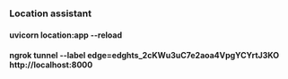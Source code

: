 ### Location assistant

#### uvicorn location:app --reload
#### ngrok tunnel --label edge=edghts_2cKWu3uC7e2aoa4VpgYCYrtJ3KO http://localhost:8000


